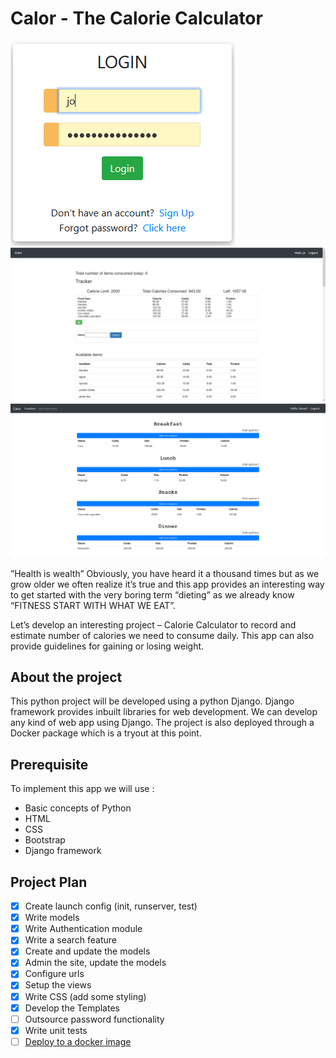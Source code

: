 # Calor - The Calorie Calculator

![img.png](img.png)
![img_1.png](img_1.png)
![img_2.png](img_2.png)

”Health is wealth” Obviously, you have heard it a thousand times but as we grow
older we often realize it’s true and this app provides an interesting way to get
started with the very boring term “dieting” as we already know “FITNESS START
WITH WHAT WE EAT”.

Let’s develop an interesting project – Calorie Calculator to record and estimate
number of calories we need to consume daily. This app can also provide
guidelines for gaining or losing weight.

## About the project

This python project will be developed using a python Django. Django 
framework provides inbuilt libraries for web development. We can develop any 
kind of web app using Django. The project is also deployed through a Docker 
package which is a tryout at this point.

## Prerequisite

To implement this app we will use :

- Basic concepts of Python
- HTML
- CSS
- Bootstrap
- Django framework

## Project Plan

- [x] Create launch config (init, runserver, test)
- [x] Write models
- [x] Write Authentication module
- [x] Write a search feature
- [x] Create and update the models
- [x] Admin the site, update the models
- [x] Configure urls
- [x] Setup the views
- [x] Write CSS (add some styling)
- [x] Develop the Templates
- [ ] Outsource password functionality
- [x] Write unit tests
- [ ] [Deploy to a docker image](https://blog.logrocket.com/dockerizing-a-django-app/)
